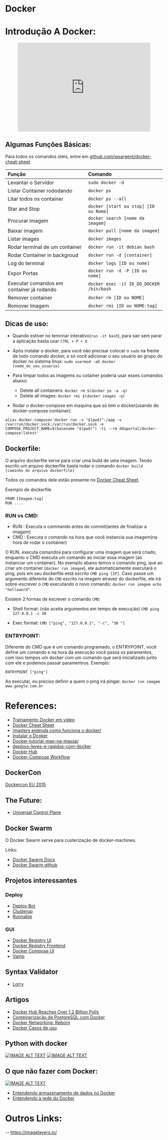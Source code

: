 # Docker

# Introdução A Docker:

<figure class="swipe"><iframe src="https://www.swipe.to/embed/4721cs" allowfullscreen></iframe></figure><style>figure.swipe{display:block;position:relative;padding-bottom:56.25%;height:0;overflow:hidden;}figure.swipe iframe{position:absolute;top:0;left:0;width:100%;height:100%;border:none;}</style>

## Algumas Funções Básicas:


Para todos os comandos úteis, entre em [github.com/wsargent/docker-cheat-sheet](https://github.com/wsargent/docker-cheat-sheet)

| Função                                    | Comando                                  |
|:------------------------------------------|:-----------------------------------------|
| Levantar o Servidor                       | `sudo docker -d`                         |
| Listar Container rododando                | `docker ps`                              |
| Litar todos os container                  | `docker ps --all`                        |
| Star and Stop                             | `docker [start ou stop] [ID ou Nome]`    |
| Procurar imagem                           | `docker search [nome da imagem]`         |
| Baixar imagem                             | `docker pull [nome da imagem]`           |
| Listar images                             | `docker images`                          |
| Rodar terminal de um container            | `docker run -it debian bash`             |
| Rodar Container in backgroud              | `docker run -d [container]`              |
| Log do terminal                           | `docker logs [ID ou nome]`               |
| Expor Portas                              | `docker run -d -P [ID ou nome]`          |
| Executar comandos em container já rodando | `docker exec -it ID_DO_DOCKER /bin/bash` |
| Remover container                         | `docker rm [ID ou NOME]`                 |
| Romover Imagem                            | `docker rmi [ID ou NOME:tag]`            |


## Dicas de uso:

- Quando estiver no temrinar interativo(`run -it bash`), para sair sem parar a aplicação basta usar `CTRL + P + Q`

- Após instalar o docker, para você não precisar colocar o `sudo` na frente de todo comando docker, e só você adicionar o seu usuário ao grupo do docker no sistema linux: `sudo usermod -aG docker [nome_do_seu_usuario]`

- Para limpar todos as imagems ou cotainer poderia usar esses comandos abaixo:
    - Delete all containers: `docker rm $(docker ps -a -q)`
    - Delete all images: `docker rmi $(docker images -q)`

- Rodar o docker-compose em maquina que só tem o docker(usando do docker-compose container):

```
alias docker-compose='docker run -v "$(pwd)":/app -v /var/run/docker.sock:/var/run/docker.sock -e COMPOSE_PROJECT_NAME=$(basename "$(pwd)") -ti --rm dduportal/docker-compose:latest'
```

## Dockerfile:

O arquivo dockerfile serve para criar uma build de uma imagem. Tendo escrito um arquivo dockerfile basta rodar o comando `docker build [caminho do arquivo dockerfile]`


Todos os comandos dele estão presente no [Docker Cheat Sheet](https://github.com/wsargent/docker-cheat-sheet#dockerfile).

Exemplo de dockerfile
```
FROM [Imagem:tag]
RUN ....
```
### RUN vs CMD:

- RUN : Executa o commando antes do commit(antes de finalizar a imagem)
- CMD : Executa o comando na hora que você instancia sua imagem(na hora de rodar o container)

O RUN, executa comandos para configurar uma imagem que será criado, enquanto o CMD executa um comando ao iniciar essa imagem (ao instanciar um container). No exemplo abaixo temos o comando ping, que ao criar um container (`docker run imagem`), ele automaticamente executará o ping, pois em seu dockerfile está escrito `CMD ping [IP]`. Caso passe um argumento diferente do `CMD` escrito na imagem atravez do dockerfile, ele irá sobre-escrever o `CMD` executando o novo comando: `docker run imagem echo "helloword"`.

Existem 2 formas de escrever o comando `CMD`:

- Shell format: (não aceita argumentos em tempo de execução)
`CMD ping 127.0.0.1 -c 30`

- Exec format:
`CMD ["ping", "127.0.0.1", "-c", "30 "]`


### ENTRYPOINT:
Diferente do CMD que é um comando programado, o ENTRYPOINT, você define um comando e na hora da execução você passa os paramentos, com isso tempos um docker com um comando que será inicializado junto com ele e podemos passar paramentros. Exemplo:

`ENTRYPOINT ["ping"]`

Ao executar, eu preciso definir a quem o ping irá pingar. `docker run imagem www.google.com.br`


# References:
- [Trainamento Docker em video](https://training.docker.com/self-paced-training)
- [Docker Cheat Sheet](https://github.com/wsargent/docker-cheat-sheet)
- [imasters entenda como funciona o docker/](http://imasters.com.br/infra/linux/baleias-na-nuvem-entenda-como-funciona-o-docker/)
- [Instalar o Dcoker](https://docs.docker.com/installation/)
- [Docker-tutorial-mao-na-massa/](http://www.ricardomartins.com.br/docker-tutorial-mao-na-massa/)
- [deploys-leves-e-rapidos-com-docker](http://blog.andrefaria.com/deploys-leves-e-rapidos-com-docker)
- [Docker Hub](https://hub.docker.com/)
- [Docker-Compose Workflow](https://blog.codeship.com/orchestrate-containers-for-development-with-docker-compose/)

## DockerCon
[Dockercon EU 2015](https://www.youtube.com/playlist?list=PLkA60AVN3hh87OoVra6MHf2L4UR9xwJkv&mkt_tok=3RkMMJWWfF9wsRonuqTMZKXonjHpfsX56OooXKCxlMI%2F0ER3fOvrPUfGjI4DTMtrI%2BSLDwEYGJlv6SgFQ7LMMaZq1rgMXBk%3D)

## The Future:

- [Universal Control Plane](http://www.docker.com/universal-control-plane)

## Docker Swarm
O Docker Swarm serve para custerização de docker-machines.

Links:
- [Docker Swarm Docs](https://docs.docker.com/swarm/)
- [Docker Swarm github](https://github.com/docker/swarm)

## Projetos interessantes

### Deploy

- [Deploy Bot](http://deploybot.com/)
- [Clusterup](https://clusterup.io)
- [Runnable](https://runnable.io/)

### GUI
- [Docker Registry UI](https://github.com/atc-/docker-registry-ui)
- [Docker Registry Frontend](https://github.com/kwk/docker-registry-frontend)
- [Docker Compose UI](https://hub.docker.com/r/francescou/docker-compose-ui/)
- [Vamp](http://vamp.io/)


## Syntax Validator

- [Lorry](https://lorry.io/)


## Artigos

- [Docker Hub Reaches Over 1.2 Billion Pulls](http://blog.docker.com/2015/11/docker-hub-billion-pulls/)
- [Conteinerização de PostgreSQL com Docker](http://infoslack.com/linux/conteinerizacao-de-postgresql-com-docker/)
- [Docker Networking: Reborn](http://www.container42.com/2015/10/30/docker-networking-reborn/)
- [Docker Casos de uso](https://www.docker.com/products/use-cases?mkt_tok=3RkMMJWWfF9wsRonuqTMZKXonjHpfsX56OooXKCxlMI%2F0ER3fOvrPUfGjI4DTcNkI%2BSLDwEYGJlv6SgFQ7LMMaZq1rgMXBk%3D)

## Python with docker
[![IMAGE ALT TEXT](http://img.youtube.com/vi/WRJDGo0HWng/0.jpg)](http://www.youtube.com/watch?v=WRJDGo0HWng "Video Title")
[![IMAGE ALT TEXT](http://img.youtube.com/vi/eC960QccAbU/0.jpg)](http://www.youtube.com/watch?v=eC960QccAbU "Video Title")

## O que não fazer com Docker:
[![IMAGE ALT TEXT](http://img.youtube.com/vi/LZgJnaP4TKE/0.jpg)](http://www.youtube.com/watch?v=LZgJnaP4TKE "Video Title")


- [Entendendo armazenamento de dados no Docker](http://techfree.com.br/2015/12/entendendo-armazenamentos-de-dados-no-docker/)
- [Entendendo a rede do Docker](http://techfree.com.br/2016/02/entendendo-a-rede-do-docker/)


# Outros Links:
-- https://imagelayers.io/
